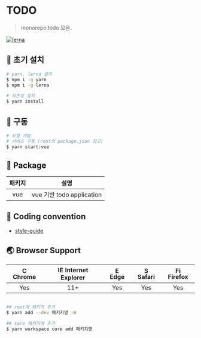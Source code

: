 # TODO
> monorepo todo 모음.

[![lerna](https://img.shields.io/badge/maintained%20with-lerna-cc00ff.svg)](https://lerna.js.org/)
<!-- [![Generic badge](https://img.shields.io/badge/vue-2.17-brightgreen)](https://shields.io/)
[![Generic badge](https://img.shields.io/badge/yarn-1.22.1-blue.svg)](https://shields.io/)
[![Conventional Commits](https://img.shields.io/badge/Conventional%20Commits-11.0.0-yellow.svg)](https://conventionalcommits.org) -->

## 🔨 초기 설치
```bash
# yarn, lerna 설치
$ npm i -g yarn
$ npm i -g lerna

# 의존성 설치
$ yarn install
```
## 🔨 구동
```bash
# 로컬 개발
# 서비스 구동 (root의 package.json 참고)
$ yarn start:vue
```

## 📁 Package
| 패키지 | 설명 |
| :---------: | --------- |
| vue | vue 기반 todo application |


## 📙 Coding convention
- [style-guide](https://kr.vuejs.org/v2/style-guide/index.html#%EC%9A%B0%EC%84%A0%EC%88%9C%EC%9C%84-A-%ED%95%84%EC%88%98)

## 🌏 Browser Support
| <img src="https://user-images.githubusercontent.com/1215767/34348387-a2e64588-ea4d-11e7-8267-a43365103afe.png" alt="Chrome" width="16px" height="16px" /> Chrome | <img src="https://user-images.githubusercontent.com/1215767/34348590-250b3ca2-ea4f-11e7-9efb-da953359321f.png" alt="IE" width="16px" height="16px" /> Internet Explorer | <img src="https://user-images.githubusercontent.com/1215767/34348380-93e77ae8-ea4d-11e7-8696-9a989ddbbbf5.png" alt="Edge" width="16px" height="16px" /> Edge | <img src="https://user-images.githubusercontent.com/1215767/34348394-a981f892-ea4d-11e7-9156-d128d58386b9.png" alt="Safari" width="16px" height="16px" /> Safari | <img src="https://user-images.githubusercontent.com/1215767/34348383-9e7ed492-ea4d-11e7-910c-03b39d52f496.png" alt="Firefox" width="16px" height="16px" /> Firefox |
| :---------: | :---------: | :---------: | :---------: | :---------: |
| Yes | 11+ | Yes | Yes | Yes |

```bash

## root에 패키지 추가
$ yarn add --dev 패키지명 -W

## core 패키지에 추가
$ yarn workspace core add 패키지명


```
